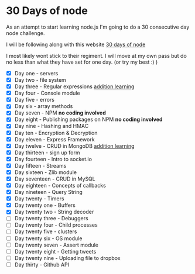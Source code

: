 # 30 Days of node

As an attempt to start learning node.js I'm going to do a 30 consecutive day node challenge.

I will be following along with this website [30 days of node](http://https://www.nodejsera.com/30-days-of-node.html)

I most likely wont stick to their regiment. I will move at my own pass but do no less than what they have set for one day. (or try my best :) )


- [x] Day one - servers
- [x] Day two - file system
- [x] Day three - Regular expressions
[addition learning](https://regexone.com/)
- [x] Day four - Console module
- [x] Day five - errors
- [x] Day six - array methods
- [x] Day seven - NPM **no coding involved**
- [x] Day eight - Publishing packages on NPM **no coding involved**
- [x] Day nine - Hashing and HMAC
- [x] Day ten - Encryption & Decryption
- [x] Day eleven - Express Framework
- [x] Day twelve - CRUD in MongoDB
[addition learning](https://www.nodejsera.com/library/nodejs-mongodb/create-database-in-mongodb-using-nodejs.html)
- [x] Day thirteen - sign up form
- [x] Day fourteen - Intro to socket.io
- [x] Day fifteen - Streams
- [x] Day sixteen - Zlib module
- [x] Day seventeen - CRUD in MySQL
- [x] Day eighteen - Concepts of callbacks
- [x] Day nineteen - Query String
- [x] Day twenty - Timers
- [x] Day twenty one - Buffers
- [x] Day twenty two - String decoder
- [ ] Day twenty three - Debuggers
- [ ] Day twenty four - Child processes
- [ ] Day twenty five - clusters
- [ ] Day twenty six - OS module
- [ ] Day twenty seven - Assert module
- [ ] Day twenty eight - Getting tweets
- [ ] Day twenty nine - Uploading file to dropbox
- [ ] Day thirty - Github API
